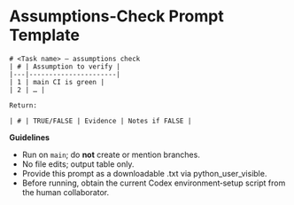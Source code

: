 # Assumptions\-Check Prompt Template

```
# <Task name> — assumptions check
| # | Assumption to verify |
|---|----------------------|
| 1 | main CI is green |
| 2 | … |

Return:

| # | TRUE/FALSE | Evidence | Notes if FALSE |
```

**Guidelines**
- Run on `main`; do **not** create or mention branches.
- No file edits; output table only.
- Provide this prompt as a downloadable .txt via python_user_visible.
- Before running, obtain the current Codex environment‑setup script from the human collaborator.
